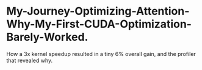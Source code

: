 # My-Journey-Optimizing-Attention-Why-My-First-CUDA-Optimization-Barely-Worked.
How a 3x kernel speedup resulted in a tiny 6% overall gain, and the profiler that revealed why.
